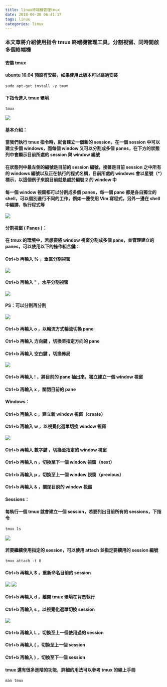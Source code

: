 ```yaml
---
title: linux終端機管理tmux
date: 2018-06-30 06:41:17
tags: linux
categories: linux
---
```


### 本文章將介紹使用指令 tmux 終端機管理工具，分割視窗、同時開啟多個終端機

<!-- more -->

#### 安裝 tmux 

#### ubuntu 16.04 預設有安裝，如果使用此版本可以跳過安裝

```
sudo apt-get install -y tmux
```

#### 下指令進入 tmux 環境

```
tmux
```

![ ](images/1.png)

#### 基本介紹：
#### 當我們執行 tmux 指令時，就會建立一個新的 session，在一個 session 中可以建立多個 windows，而每個 window 又可以分割成多個 panes，在下方的狀態列中會顯示目前所處的 session 與 window 編號
#### 在狀態列中最左側的編號是目前的 session 編號，接著是目前 session 之中所有的 windows 編號以及正在執行的程式名稱，目前所處的 windows 會以星號（*）標示，以這個例子來說目前就是處於編號 2 的 window 中
#### 每一個 window 視窗都可以分割成多個 panes，每一個 pane 都是各自獨立的 shell，可以個別進行不同的工作，例如一邊使用 Vim 寫程式，另外一邊在 shell 中編譯、執行程式等

![ ](images/2.png)

#### 分割視窗 ( Panes )：

#### 在 tmux 的環境中，若想要將 window 視窗分割成多個 pane，並管理建立的 panes，可以使用以下的操作組合鍵：

#### Ctrl+b 再輸入 % ，垂直分割視窗

![ ](images/3.png)

#### Ctrl+b 再輸入 " ，水平分割視窗

![ ](images/4.png)

#### PS：可以分割再分割

![ ](images/5.png)

#### Ctrl+b 再輸入 o ，以輪流方式輪流切換 pane
#### Ctrl+b 再輸入 方向鍵 ，切換至指定方向的 pane
#### Ctrl+b 再輸入 空白鍵 ，切換佈局

![ ](images/6.png)

#### Ctrl+b 再輸入 ! ，將目前的 pane 抽出來，獨立建立一個 window 視窗
#### Ctrl+b 再輸入 x ，關閉目前的 pane

#### Windows：

#### Ctrl+b 再輸入 c ，建立新 window 視窗（create）
#### Ctrl+b 再輸入 w ，以視覺化選單切換 window 視窗

![ ](images/7.png)

#### Ctrl+b 再輸入 數字鍵 ，切換至指定的 window 視窗
#### Ctrl+b 再輸入 n ，切換至下一個 window 視窗（next）
#### Ctrl+b 再輸入 p ，切換至上一個 window 視窗（previous）
#### Ctrl+b 再輸入 & ，關閉目前的 window 視窗

#### Sessions：

#### 每執行一個 tmux 就會建立一個 session，若要列出目前所有的 sessions，下指令

```
tmux ls
```

![ ](images/8.png)

#### 若要繼續使用指定的 session，可以使用 attach 並指定要續用的 session 編號

```
tmux attach -t 0
```

#### Ctrl+b 再輸入 $ ，重新命名目前的 session

![ ](images/9.png)
![ ](images/10.png)

#### Ctrl+b 再輸入 d ，離開 tmux 環境在背景執行
#### Ctrl+b 再輸入 s ，以視覺化選單切換 session

![ ](images/11.png)

#### Ctrl+b 再輸入 L ，切換至上一個使用過的 session
#### Ctrl+b 再輸入 ( ，切換至上一個 session
#### Ctrl+b 再輸入 ) ，切換至下一個 session

#### tmux 還有很多進階的功能，詳細的用法可以參考 tmux 的線上手冊

```
man tmux
```

